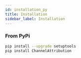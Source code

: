 ```yaml
---
id: installation_py
title: Installation
sidebar_label: Installation
---
```


### From PyPi

```bash
pip install --upgrade setuptools
pip install ChannelAttribution
```
